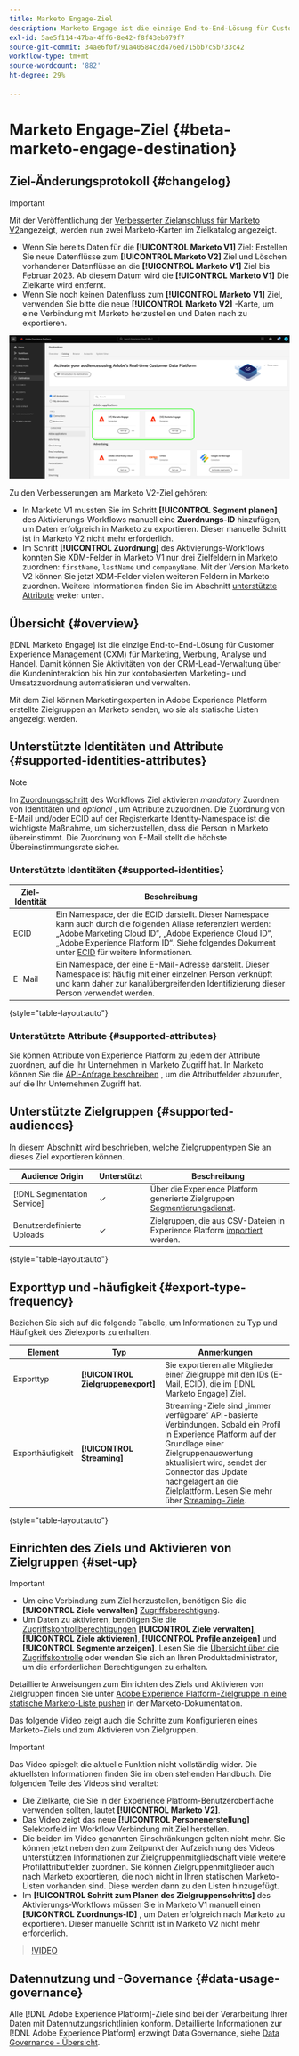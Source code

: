 ```yaml
---
title: Marketo Engage-Ziel
description: Marketo Engage ist die einzige End-to-End-Lösung für Customer Experience Management (CXM) für Marketing, Werbung, Analyse und Handel. Damit können Sie Aktivitäten von der CRM-Lead-Verwaltung über die Kundeninteraktion bis hin zur kontobasierten Marketing- und Umsatzzuordnung automatisieren und verwalten.
exl-id: 5ae5f114-47ba-4ff6-8e42-f8f43eb079f7
source-git-commit: 34ae6f0f791a40584c2d476ed715bb7c5b733c42
workflow-type: tm+mt
source-wordcount: '882'
ht-degree: 29%

---
```


# Marketo Engage-Ziel {#beta-marketo-engage-destination}

## Ziel-Änderungsprotokoll {#changelog}

>[!IMPORTANT]
>
>Mit der Veröffentlichung der [Verbesserter Zielanschluss für Marketo V2](/help/release-notes/2022/july-2022.md#destinations)angezeigt, werden nun zwei Marketo-Karten im Zielkatalog angezeigt.
>* Wenn Sie bereits Daten für die **[!UICONTROL Marketo V1]** Ziel: Erstellen Sie neue Datenflüsse zum **[!UICONTROL Marketo V2]** Ziel und Löschen vorhandener Datenflüsse an die **[!UICONTROL Marketo V1]** Ziel bis Februar 2023. Ab diesem Datum wird die **[!UICONTROL Marketo V1]** Die Zielkarte wird entfernt.
>* Wenn Sie noch keinen Datenfluss zum **[!UICONTROL Marketo V1]** Ziel, verwenden Sie bitte die neue **[!UICONTROL Marketo V2]** -Karte, um eine Verbindung mit Marketo herzustellen und Daten nach zu exportieren.

![Bild der beiden Marketo-Zielkarten in einer Seitenansicht.](../..//assets/catalog/adobe/marketo-side-by-side-view.png)

Zu den Verbesserungen am Marketo V2-Ziel gehören:

* In Marketo V1 mussten Sie im Schritt **[!UICONTROL Segment planen]** des Aktivierungs-Workflows manuell eine **Zuordnungs-ID** hinzufügen, um Daten erfolgreich in Marketo zu exportieren. Dieser manuelle Schritt ist in Marketo V2 nicht mehr erforderlich.
* Im Schritt **[!UICONTROL Zuordnung]** des Aktivierungs-Workflows konnten Sie XDM-Felder in Marketo V1 nur drei Zielfeldern in Marketo zuordnen: `firstName`, `lastName` und `companyName`. Mit der Version Marketo V2 können Sie jetzt XDM-Felder vielen weiteren Feldern in Marketo zuordnen. Weitere Informationen finden Sie im Abschnitt [unterstützte Attribute](#supported-attributes) weiter unten.

## Übersicht {#overview}

[!DNL Marketo Engage] ist die einzige End-to-End-Lösung für Customer Experience Management (CXM) für Marketing, Werbung, Analyse und Handel. Damit können Sie Aktivitäten von der CRM-Lead-Verwaltung über die Kundeninteraktion bis hin zur kontobasierten Marketing- und Umsatzzuordnung automatisieren und verwalten.

Mit dem Ziel können Marketingexperten in Adobe Experience Platform erstellte Zielgruppen an Marketo senden, wo sie als statische Listen angezeigt werden.

## Unterstützte Identitäten und Attribute {#supported-identities-attributes}

>[!NOTE]
>
>Im [Zuordnungsschritt](/help/destinations/ui/activate-segment-streaming-destinations.md#mapping) des Workflows Ziel aktivieren *mandatory* Zuordnen von Identitäten und *optional* , um Attribute zuzuordnen. Die Zuordnung von E-Mail und/oder ECID auf der Registerkarte Identity-Namespace ist die wichtigste Maßnahme, um sicherzustellen, dass die Person in Marketo übereinstimmt. Die Zuordnung von E-Mail stellt die höchste Übereinstimmungsrate sicher.

### Unterstützte Identitäten {#supported-identities}

| Ziel-Identität | Beschreibung |
|---|---|
| ECID | Ein Namespace, der die ECID darstellt. Dieser Namespace kann auch durch die folgenden Aliase referenziert werden: „Adobe Marketing Cloud ID“, „Adobe Experience Cloud ID“, „Adobe Experience Platform ID“. Siehe folgendes Dokument unter [ECID](/help/identity-service/ecid.md) für weitere Informationen. |
| E-Mail | Ein Namespace, der eine E-Mail-Adresse darstellt. Dieser Namespace ist häufig mit einer einzelnen Person verknüpft und kann daher zur kanalübergreifenden Identifizierung dieser Person verwendet werden. |

{style="table-layout:auto"}

### Unterstützte Attribute {#supported-attributes}

Sie können Attribute von Experience Platform zu jedem der Attribute zuordnen, auf die Ihr Unternehmen in Marketo Zugriff hat. In Marketo können Sie die [API-Anfrage beschreiben](https://developers.marketo.com/rest-api/lead-database/leads/#describe) , um die Attributfelder abzurufen, auf die Ihr Unternehmen Zugriff hat.

## Unterstützte Zielgruppen {#supported-audiences}

In diesem Abschnitt wird beschrieben, welche Zielgruppentypen Sie an dieses Ziel exportieren können.

| Audience Origin | Unterstützt | Beschreibung |
---------|----------|----------|
| [!DNL Segmentation Service] | ✓ | Über die Experience Platform generierte Zielgruppen [Segmentierungsdienst](../../../segmentation/home.md). |
| Benutzerdefinierte Uploads | ✓ | Zielgruppen, die aus CSV-Dateien in Experience Platform [importiert](../../../segmentation/ui/overview.md#import-audience) werden. |

{style="table-layout:auto"}

## Exporttyp und -häufigkeit {#export-type-frequency}

Beziehen Sie sich auf die folgende Tabelle, um Informationen zu Typ und Häufigkeit des Zielexports zu erhalten.

| Element | Typ | Anmerkungen |
---------|----------|---------|
| Exporttyp | **[!UICONTROL Zielgruppenexport]** | Sie exportieren alle Mitglieder einer Zielgruppe mit den IDs (E-Mail, ECID), die im [!DNL Marketo Engage] Ziel. |
| Exporthäufigkeit | **[!UICONTROL Streaming]** | Streaming-Ziele sind „immer verfügbare“ API-basierte Verbindungen. Sobald ein Profil in Experience Platform auf der Grundlage einer Zielgruppenauswertung aktualisiert wird, sendet der Connector das Update nachgelagert an die Zielplattform. Lesen Sie mehr über [Streaming-Ziele](/help/destinations/destination-types.md#streaming-destinations). |

{style="table-layout:auto"}

## Einrichten des Ziels und Aktivieren von Zielgruppen {#set-up}

>[!IMPORTANT]
> 
>* Um eine Verbindung zum Ziel herzustellen, benötigen Sie die **[!UICONTROL Ziele verwalten]** [Zugriffsberechtigung](/help/access-control/home.md#permissions).
>* Um Daten zu aktivieren, benötigen Sie die [Zugriffskontrollberechtigungen](/help/access-control/home.md#permissions) **[!UICONTROL Ziele verwalten]**, **[!UICONTROL Ziele aktivieren]**, **[!UICONTROL Profile anzeigen]** und **[!UICONTROL Segmente anzeigen]**. Lesen Sie die [Übersicht über die Zugriffskontrolle](/help/access-control/ui/overview.md) oder wenden Sie sich an Ihren Produktadministrator, um die erforderlichen Berechtigungen zu erhalten.

Detaillierte Anweisungen zum Einrichten des Ziels und Aktivieren von Zielgruppen finden Sie unter [Adobe Experience Platform-Zielgruppe in eine statische Marketo-Liste pushen](https://experienceleague.adobe.com/docs/marketo/using/product-docs/core-marketo-concepts/smart-lists-and-static-lists/static-lists/push-an-adobe-experience-cloud-segment-to-a-marketo-static-list.html?lang=de) in der Marketo-Dokumentation.

Das folgende Video zeigt auch die Schritte zum Konfigurieren eines Marketo-Ziels und zum Aktivieren von Zielgruppen.

>[!IMPORTANT]
>
>Das Video spiegelt die aktuelle Funktion nicht vollständig wider. Die aktuellsten Informationen finden Sie im oben stehenden Handbuch. Die folgenden Teile des Videos sind veraltet:
> 
>* Die Zielkarte, die Sie in der Experience Platform-Benutzeroberfläche verwenden sollten, lautet **[!UICONTROL Marketo V2]**.
>* Das Video zeigt das neue **[!UICONTROL Personenerstellung]** Selektorfeld im Workflow Verbindung mit Ziel herstellen.
>* Die beiden im Video genannten Einschränkungen gelten nicht mehr. Sie können jetzt neben den zum Zeitpunkt der Aufzeichnung des Videos unterstützten Informationen zur Zielgruppenmitgliedschaft viele weitere Profilattributfelder zuordnen. Sie können Zielgruppenmitglieder auch nach Marketo exportieren, die noch nicht in Ihren statischen Marketo-Listen vorhanden sind. Diese werden dann zu den Listen hinzugefügt.
>* Im **[!UICONTROL Schritt zum Planen des Zielgruppenschritts]** des Aktivierungs-Workflows müssen Sie in Marketo V1 manuell einen **[!UICONTROL Zuordnungs-ID]** , um Daten erfolgreich nach Marketo zu exportieren. Dieser manuelle Schritt ist in Marketo V2 nicht mehr erforderlich.

>[!VIDEO](https://video.tv.adobe.com/v/338248?quality=12)

<!--

## Connect to the destination {#connect}

To connect to this destination, follow the steps described in the [destination configuration tutorial](../../ui/connect-destination.md).

-->

## Datennutzung und -Governance {#data-usage-governance}

Alle [!DNL Adobe Experience Platform]-Ziele sind bei der Verarbeitung Ihrer Daten mit Datennutzungsrichtlinien konform. Detaillierte Informationen zur [!DNL Adobe Experience Platform] erzwingt Data Governance, siehe [Data Governance - Übersicht](https://experienceleague.adobe.com/docs/experience-platform/data-governance/home.html?lang=de).

<!--

## Activate audiences to this destination {#activate}

See [Activate audience data to streaming audience export destinations](../../ui/activate-segment-streaming-destinations.md) for instructions on activating audiences to this destination.

-->
